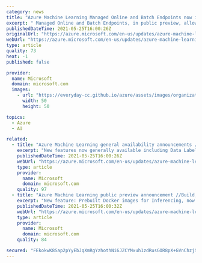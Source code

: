 ```yaml
---
category: news
title: "Azure Machine Learning Managed Online and Batch Endpoints now in public preview //Build 2021."
excerpt: " Managed Online and Batch Endpoints, in public preview, allow for seamless deployment and operationalization "
publishedDateTime: 2021-05-25T16:00:26Z
originalUrl: "https://azure.microsoft.com/en-us/updates/azure-machine-learning-managed-online-and-batch-endpoints-now-in-public-preview-build-2021/"
webUrl: "https://azure.microsoft.com/en-us/updates/azure-machine-learning-managed-online-and-batch-endpoints-now-in-public-preview-build-2021/"
type: article
quality: 73
heat: -1
published: false

provider:
  name: Microsoft
  domain: microsoft.com
  images:
    - url: "https://everyday-cc.github.io/azure/assets/images/organizations/microsoft.com-50x50.jpg"
      width: 50
      height: 50

topics:
  - Azure
  - AI

related:
  - title: "Azure Machine Learning general availability announcements //Build, May 2021"
    excerpt: "New features now generally available including Data Labeling – Image Instance Segmentation and MLflow support "
    publishedDateTime: 2021-05-25T16:00:26Z
    webUrl: "https://azure.microsoft.com/en-us/updates/azure-machine-learning-general-availability-announcements-build-may-2021/"
    type: article
    provider:
      name: Microsoft
      domain: microsoft.com
    quality: 97
  - title: "Azure Machine Learning public preview announcement //Build, May 2021"
    excerpt: "New feature: Prebuilt Docker images for Inferencing, now in public preview."
    publishedDateTime: 2021-05-25T16:00:32Z
    webUrl: "https://azure.microsoft.com/en-us/updates/azure-machine-learning-public-preview-announcement-build-may-2021/"
    type: article
    provider:
      name: Microsoft
      domain: microsoft.com
    quality: 84

secured: "FEkokwK8Sap2pYyEbJqXmRgYzhothNi6JZCYMxuh1zdRusGOR8pX+GVnChzjSwFRH/LreIuKfx87WFyAflLweJC4kePo0ejnzd3RiZx2WRh2QlwxyFRvAvNmavHLbV8qZT9s/Vsy5xf5FgX3LtePpnTi9kSjKATLTx2xFy0QB07emg49jXmyGbdRYB1D6jv8Q2d321IaZlqv78aMbCH0Isg3OMdQJxex4CqUDMYpyCa2LloqgTbTzMK54o5Dtl0m7Kwdmnpf1P+GhDu1enPZpuFbq3SmSav6aKUkt8m+7QFq8FRwVFe2N0KB3IAiG1sBXMZ19AoO7rRKDLKmMKaDxGmspvXk5R8DtrNoSBwVBpo=;lbBZqkntIJ0a/FQ2IgLxTg=="
---
```


